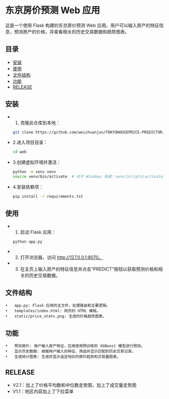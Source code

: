 # 东京房价预测 Web 应用

这是一个使用 Flask 构建的东京房价预测 Web 应用。用户可以输入房产的特征信息，预测房产的价格，并查看相关的历史交易数据和趋势图表。

## 目录

- [安装](#安装)
- [使用](#使用)
- [文件结构](#文件结构)
- [功能](#功能)
- [RELEASE](#RELEASE)

## 安装

- 1. 克隆此仓库到本地：
   ```bash
   git clone https://github.com/weichuanjun/TOKYOHOUSEPRICE-PREDICTOR.git
- 2.进入项目目录：
   ```bash
   cd web
- 3.创建虚拟环境并激活：
     ```bash
   python -m venv venv
   source venv/bin/activate  # 对于 Windows 系统：venv\Scripts\activate
- 4.安装依赖项：
  ```bash
  pip install -r requirements.txt

## 使用
- 1.	启动 Flask 应用：
     ```bash
     python app.py
- 2.	打开浏览器，访问 http://127.0.0.1:8070。
- 3.	在主页上输入房产的特征信息并点击“PREDICT”按钮以获取预测价格和相关的历史交易数据。

## 文件结构
	•	app.py: Flask 应用的主文件，处理路由和主要逻辑。
	•	templates/index.html: 网页的 HTML 模板。
	•	static/price_stats.png: 生成的价格趋势图表。
## 功能
	•	预测房价: 用户输入房产特征，应用使用预训练的 XGBoost 模型进行预测。
	•	显示历史数据: 根据用户输入的特征，筛选并显示匹配的历史交易记录。
	•	生成统计图表: 生成并显示选定地区的房价趋势和交易量图表。

## RELEASE
- V2.1：加上了价格平均数和中位数走势图，加上了成交量走势图
- V1.1：地区内容加上了下拉菜单
